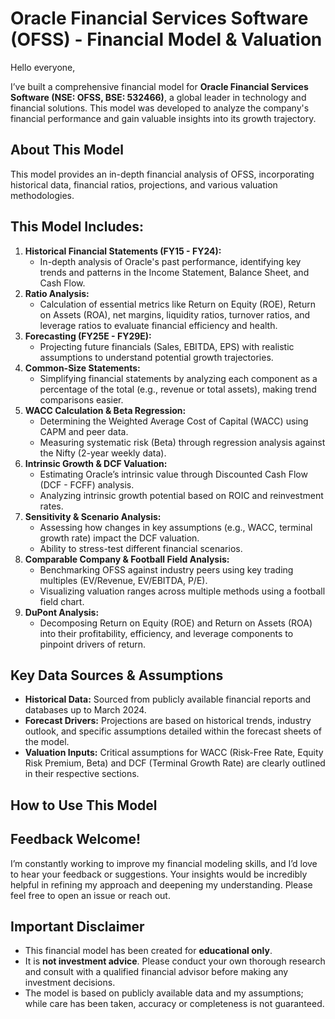 # Oracle Financial Services Software (OFSS) - Financial Model & Valuation

Hello everyone,

I’ve built a comprehensive financial model for **Oracle Financial Services Software (NSE: OFSS, BSE: 532466)**, a global leader in technology and financial solutions. This model was developed to analyze the company's financial performance and gain valuable insights into its growth trajectory.



## About This Model

This model provides an in-depth financial analysis of OFSS, incorporating historical data, financial ratios, projections, and various valuation methodologies.

## This Model Includes:

1.  **Historical Financial Statements (FY15 - FY24):**
    *   In-depth analysis of Oracle's past performance, identifying key trends and patterns in the Income Statement, Balance Sheet, and Cash Flow.
2.  **Ratio Analysis:**
    *   Calculation of essential metrics like Return on Equity (ROE), Return on Assets (ROA), net margins, liquidity ratios, turnover ratios, and leverage ratios to evaluate financial efficiency and health.
3.  **Forecasting (FY25E - FY29E):**
    *   Projecting future financials (Sales, EBITDA, EPS) with realistic assumptions to understand potential growth trajectories.
4.  **Common-Size Statements:**
    *   Simplifying financial statements by analyzing each component as a percentage of the total (e.g., revenue or total assets), making trend comparisons easier.
5.  **WACC Calculation & Beta Regression:**
    *   Determining the Weighted Average Cost of Capital (WACC) using CAPM and peer data.
    *   Measuring systematic risk (Beta) through regression analysis against the Nifty (2-year weekly data).
6.  **Intrinsic Growth & DCF Valuation:**
    *   Estimating Oracle’s intrinsic value through Discounted Cash Flow (DCF - FCFF) analysis.
    *   Analyzing intrinsic growth potential based on ROIC and reinvestment rates.
7.  **Sensitivity & Scenario Analysis:**
    *   Assessing how changes in key assumptions (e.g., WACC, terminal growth rate) impact the DCF valuation.
    *   Ability to stress-test different financial scenarios.
8.  **Comparable Company & Football Field Analysis:**
    *   Benchmarking OFSS against industry peers using key trading multiples (EV/Revenue, EV/EBITDA, P/E).
    *   Visualizing valuation ranges across multiple methods using a football field chart.
9.  **DuPont Analysis:**
    *   Decomposing Return on Equity (ROE) and Return on Assets (ROA) into their profitability, efficiency, and leverage components to pinpoint drivers of return.

## Key Data Sources & Assumptions

*   **Historical Data:** Sourced from publicly available financial reports and databases up to March 2024.
*   **Forecast Drivers:** Projections are based on historical trends, industry outlook, and specific assumptions detailed within the forecast sheets of the model.
*   **Valuation Inputs:** Critical assumptions for WACC (Risk-Free Rate, Equity Risk Premium, Beta) and DCF (Terminal Growth Rate) are clearly outlined in their respective sections.

## How to Use This Model



## Feedback Welcome!

I’m constantly working to improve my financial modeling skills, and I’d love to hear your feedback or suggestions. Your insights would be incredibly helpful in refining my approach and deepening my understanding. Please feel free to open an issue or reach out.

## Important Disclaimer

*   This financial model has been created for **educational  only**.
*   It is **not investment advice**. Please conduct your own thorough research and consult with a qualified financial advisor before making any investment decisions.
*   The model is based on publicly available data and my assumptions; while care has been taken, accuracy or completeness is not guaranteed.
